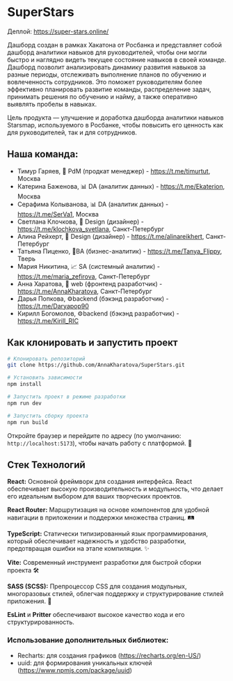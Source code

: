 # SuperStars

Деплой: https://super-stars.online/

Дашборд создан в рамках Хакатона от Росбанка и представляет собой дашборд аналитики навыков для руководителей, чтобы они могли быстро и наглядно видеть текущее состояние навыков в своей команде.
Дашборд позволит анализировать динамику развития навыков за разные периоды, отслеживать выполнение планов по обучению и вовлеченность сотрудников. Это поможет руководителям более эффективно планировать развитие команды, распределение задач, принимать решения по обучению и найму, а также оперативно выявлять пробелы в навыках.

Цель продукта — улучшение и доработка дашборда аналитики навыков Starsmap, используемого в Росбанке, чтобы повысить его ценность как для руководителей, так и для сотрудников.

## Наша команда:

- Тимур Гаряев, 🛵 PdM (продкат менеджер) - https://t.me/timurtut, Москва
- Катерина Баженова, 📊 DA (аналитик данных) - https://t.me/Ekaterion, Москва
- Серафима Колыванова, 📊 DA (аналитик данных) - https://t.me/SerVa1, Москва
- Светлана Клочкова, 🎨 Design (дизайнер) - https://t.me/klochkova_svetlana, Санкт-Петербург
- Алина Рейхерт, 🎨 Design (дизайнер) - https://t.me/alinareikhert, Санкт-Петербург
- Татьяна Пиценко, 🎯BA (бизнес-аналитик) - https://t.me/Tanya_Flippy, Тверь
- Мария Никитина, 📈 SA (системный аналитик) - https://t.me/maria_zefirova, Санкт-Петербург
- Анна Харатова, 🔨 web (фронтенд разработчик) - https://t.me/AnnaKharatova, Санкт-Петербург
- Дарья Попкова, ⚙️backend (бэкэнд разработчик) - https://t.me/Daryapop90
- Кирилл Богомолов, ⚙️backend (бэкэнд разработчик) - https://t.me/Kirill_RIC

## Как клонировать и запустить проект

```bash
# Клонировать репозиторий
git clone https://github.com/AnnaKharatova/SuperStars.git

# Установить зависимости
npm install

# Запустить проект в режиме разработки
npm run dev

# Запустить сборку проекта
npm run build
```

Откройте браузер и перейдите по адресу (по умолчанию: `http://localhost:5173`), чтобы начать работу с платформой. 🚀

## Стек Технологий

**React:** Основной фреймворк для создания интерфейса. React обеспечивает высокую производительность и модульность, что делает его идеальным выбором для ваших творческих проектов.

**React Router:** Маршрутизация на основе компонентов для удобной навигации в приложении и поддержки множества страниц. 🛤️

**TypeScript:** Статически типизированный язык программирования, который обеспечивает надежность и удобство разработки, предотвращая ошибки на этапе компиляции. ✨

**Vite:** Современный инструмент разработки для быстрой сборки проекта 🛠️

**SASS (SCSS):** Препроцессор CSS для создания модульных, многоразовых стилей, облегчая поддержку и структурирование стилей приложения. 🎨

**EsLint** и **Pritter** обеспечивают высокое качество кода и его структурированность.

### Использование дополнительных библиотек:

- Recharts: для создания графиков (https://recharts.org/en-US/)
- uuid: для формирования уникальных ключей (https://www.npmjs.com/package/uuid)
